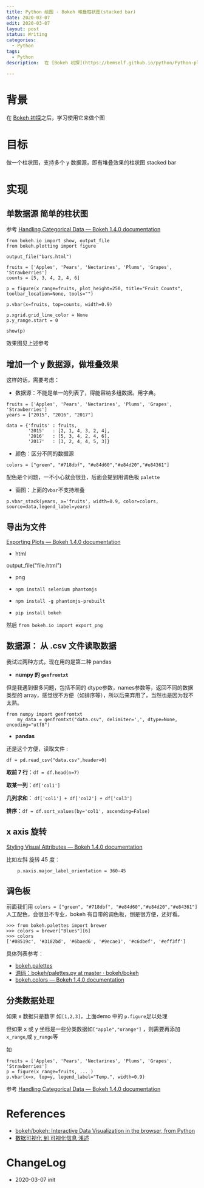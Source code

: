 ```yaml
---
title: Python 绘图 - Bokeh 堆叠柱状图(stacked bar)
date: 2020-03-07
edit: 2020-03-07
layout: post
status: Writing
categories:
  - Python
tags:
  - Python
description:  在 [Bokeh 初探](https://bemself.github.io/python/Python-plotting-bokeh.html)之后，学习使用它来做个堆叠柱状图

---
```


# 背景

在 [Bokeh 初探](https://bemself.github.io/python/Python-plotting-bokeh.html)之后，学习使用它来做个图

# 目标

做一个柱状图，支持多个 y 数据源，即有堆叠效果的柱状图 stacked bar

# 实现

## 单数据源 简单的柱状图

参考 [Handling Categorical Data — Bokeh 1.4.0 documentation](https://docs.bokeh.org/en/latest/docs/user_guide/categorical.html)

```
from bokeh.io import show, output_file
from bokeh.plotting import figure

output_file("bars.html")

fruits = ['Apples', 'Pears', 'Nectarines', 'Plums', 'Grapes', 'Strawberries']
counts = [5, 3, 4, 2, 4, 6]

p = figure(x_range=fruits, plot_height=250, title="Fruit Counts", toolbar_location=None, tools="")

p.vbar(x=fruits, top=counts, width=0.9)

p.xgrid.grid_line_color = None
p.y_range.start = 0

show(p)
```

效果图见上述参考

## 增加一个 y 数据源，做堆叠效果

这样的话，需要考虑：

- 数据源：不能是单一的列表了，得能容纳多组数据。用字典。

```
fruits = ['Apples', 'Pears', 'Nectarines', 'Plums', 'Grapes', 'Strawberries']
years = ["2015", "2016", "2017"]

data = {'fruits' : fruits,
        '2015'   : [2, 1, 4, 3, 2, 4],
        '2016'   : [5, 3, 4, 2, 4, 6],
        '2017'   : [3, 2, 4, 4, 5, 3]}
```

- 颜色：区分不同的数据源

`colors = ["green", "#718dbf", "#e84d60","#e84d20","#e84361"]`

配色是个问题，一不小心就会很丑，后面会提到用调色板 `palette`

- 画图：上面的`vbar`不支持堆叠
```
p.vbar_stack(years, x='fruits', width=0.9, color=colors, source=data,legend_label=years)
```

## 导出为文件
[Exporting Plots — Bokeh 1.4.0 documentation](https://docs.bokeh.org/en/latest/docs/user_guide/export.html)
- html

output_file("file.html")

- png

- `npm install selenium phantomjs`
- `npm install -g phantomjs-prebuilt`
- `pip install bokeh`

然后 `from bokeh.io import export_png`

## 数据源： 从 .csv 文件读取数据

我试过两种方式，现在用的是第二种 pandas

- **numpy 的 `genfromtxt`**

但是我遇到很多问题，包括不同的 dtype参数，names参数等，返回不同的数据类型的 array，感觉很不方便（如排序等），所以后来弃用了，当然也是因为我不太熟。

```
from numpy import genfromtxt
    my_data = genfromtxt("data.csv", delimiter=',', dtype=None, encoding="utf8")
```

- **pandas** 

还是这个方便，读取文件 :

```
df = pd.read_csv("data.csv",header=0)
``` 

**取前 7 行**：`df = df.head(n=7)`

**取某一列**：`df['col1']`

**几列求和**： `df['col1'] + df['col2'] + df['col3']`

**排序**：`df = df.sort_values(by='col1', ascending=False)`

## x axis 旋转

[Styling Visual Attributes — Bokeh 1.4.0 documentation](https://docs.bokeh.org/en/latest/docs/user_guide/styling.html#tick-label-orientation)

比如左斜 旋转 45 度：

```
    p.xaxis.major_label_orientation = 360-45
```

## 调色板

前面我们用 `colors = ["green", "#718dbf", "#e84d60","#e84d20","#e84361"]` 人工配色，会很丑不专业，bokeh 有自带的调色板，倒是很方便，还好看。

```
>>> from bokeh.palettes import brewer
>>> colors = brewer["Blues"][6]
>>> colors
['#08519c', '#3182bd', '#6baed6', '#9ecae1', '#c6dbef', '#eff3ff']
```

具体列表参考：
  
- [bokeh.palettes](https://docs.bokeh.org/en/latest/docs/reference/palettes.html)
- [源码：bokeh/palettes.py at master · bokeh/bokeh](https://github.com/bokeh/bokeh/blob/master/bokeh/palettes.py)
- [bokeh.colors — Bokeh 1.4.0 documentation](https://docs.bokeh.org/en/latest/docs/reference/colors.html)


## 分类数据处理

如果 x 数据只是数字 如`[1,2,3]`，上面demo 中的 `p.figure`足以处理

但如果 x 或 y 坐标是一些分类数据如`["apple","orange"]` ，则需要再添加 `x_range`,或 `y_range`等

如 

```
fruits = ['Apples', 'Pears', 'Nectarines', 'Plums', 'Grapes', 'Strawberries']
p = figure(x_range=fruits, ... )
p.vbar(x=x, top=y, legend_label="Temp.", width=0.9)
```

参考 [Handling Categorical Data — Bokeh 1.4.0 documentation](https://docs.bokeh.org/en/latest/docs/user_guide/categorical.html)


# References
- [bokeh/bokeh: Interactive Data Visualization in the browser, from Python](https://github.com/bokeh/bokeh)
- [数据可视化 到 可视化信息 浅述 ](http://wiki.zoomquiet.io/IMHO/data-v-info)
  
# ChangeLog
- 2020-03-07 init